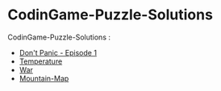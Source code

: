 # CodinGame-Puzzle-Solutions

CodinGame-Puzzle-Solutions :
* <a href="Don't Panic - Episode 1.py">Don't Panic - Episode 1<a> 
* <a href="Temperature.cpp">Temperature<a> 
* <a href="War.cpp">War<a> 
* <a href="Mountain-Map.cpp">Mountain-Map<a> 

